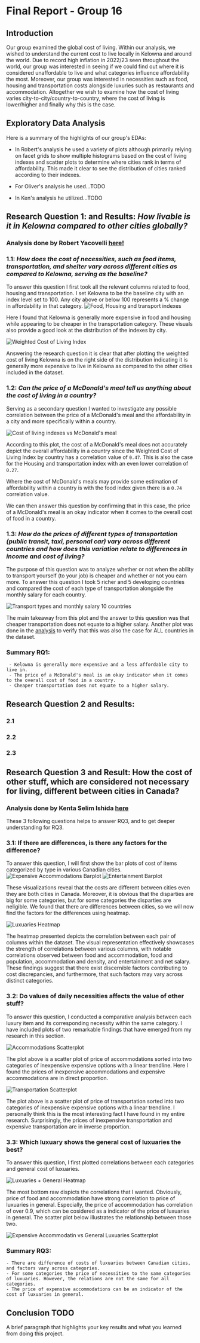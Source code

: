 # Final Report - Group 16
## **Introduction**
Our group examined the global cost of living. Within our analysis, we wished to understand the current cost to live locally in Kelowna and around the world. Due to record high inflation in 2022/23 seen throughout the world, our group was interested in seeing if we could find out where it is considered unaffordable to live and what categories influence affordability the most. Moreover, our group was interested in necessities such as food, housing and transportation costs alongside luxuries such as restaurants and accommodation. Altogether we wish to examine how the cost of living varies city-to-city/country-to-country, where the cost of living is lower/higher and finally why this is the case.

## **Exploratory Data Analysis**
Here is a summary of the highlights of our group's EDAs:

- In Robert's analysis he used a variety of plots although primarily relying on facet grids to show multiple histograms based on the cost of living indexes and scatter plots to determine where cities rank in terms of affordability. This made it clear to see the distribution of cities ranked according to their indexes. 

- For Oliver's analysis he used...TODO

- In Ken's analysis he utilized...TODO

## Research Question 1: and Results: *How livable is it in Kelowna compared to other cities globally?*

### Analysis done by **Robert Yacovelli** [here!](https://github.com/ubco-W2022T2-data301/project-group16/blob/main/analysis/analysis_yacovelli.ipynb)

### **1.1:**  *How does the cost of necessities, such as food items, transportation, and shelter vary across different cities as compared to Kelowna, serving as the baseline?*

To answer this question I first took all the relevant columns related to food, housing and transportation. I set Kelowna to be the baseline city with an index level set to 100. Any city above or below 100 represents a % change in affordability in that category. 
![Food, Housing and transport indexes](images/RYplot7.png)

Here I found that Kelowna is generally more expensive in food and housing while appearing to be cheaper in the transportation category. These visuals also provide a good look at the distribution of the indexes by city. 

![Weighted Cost of Living Index](images/RYplot8.png)

Answering the research question it is clear that after plotting the weighted cost of living Kelowna is on the right side of the distribution indicating it is generally more expensive to live in Kelowna as compared to the other cities included in the dataset. 

### **1.2:** *Can the price of a McDonald's meal tell us anything about the cost of living in a country?*

Serving as a secondary question I wanted to investigate any possible correlation between the price of a McDonald's meal and the affordability in a city and more specifically within a country.

![Cost of living indexes vs McDonald's meal](images/RYplot9.png)

According to this plot, the cost of a McDonald's meal does not accurately depict the overall affordability in a country since the Weighted Cost of Living Index by country has a correlation value of `0.47`. This is also the case for the Housing and transportation index with an even lower correlation of `0.27`. 

Where the cost of McDonald's meals may provide some estimation of affordability within a country is with the food index given there is a `0.74` correlation value. 

We can then answer this question by confirming that in this case, the price of a McDonald's meal is an okay indicator when it comes to the overall cost of food in a country. 


### **1.3:** *How do the prices of different types of transportation (public transit, taxi, personal car) vary across different countries and how does this variation relate to differences in income and cost of living?*

 The purpose of this question was to analyze whether or not when the ability to transport yourself (to your job) is cheaper and whether or not you earn more. To answer this question I took 5 richer and 5 developing countries and compared the cost of each type of transportation alongside the monthly salary for each country.

![Transport types and monthly salary 10 countries](images/RYplot10.png)

The main takeaway from this plot and the answer to this question was that cheaper transportation does not equate to a higher salary. Another plot was done in the [analysis](https://github.com/ubco-W2022T2-data301/project-group16/blob/main/analysis/analysis_yacovelli.ipynb) to verify that this was also the case for ALL countries in the dataset. 

### Summary RQ1: 
     - Kelowna is generally more expensive and a less affordable city to live in. 
     - The price of a McDonald's meal is an okay indicator when it comes to the overall cost of food in a country.
     - Cheaper transportation does not equate to a higher salary.

## Research Question 2 and Results:

### 2.1


### 2.2


### 2.3 

## Research Question 3 and Result:   How the cost of other stuff, which are considered not necessary for living, different between cities in Canada?

### Analysis done by **Kenta Selim Ishida** [here](https://github.com/ubco-W2022T2-data301/project-group16/blob/main/analysis/analysis_ishida.ipynb)
These 3 following questions helps to answer RQ3, and to get deeper understanding for RQ3. 
### 3.1: If there are differences, is there any factors for the difference?
To answer this question, I will first show the bar plots of cost of items categorized by type in various Canadian cities.
![Expensive Accommodations Barplot](images/IKplot3.png)
![Entertainment Barplot](images/IKplot4.png)

These visualizations reveal that the costs are different between cities even they are both cities in Canada. Moreover, it is obvious that the disparties are big for some categories, but for some categories the disparties are neligible. We found that there are differences between cities, so we will now find the factors for the differences using heatmap.

![Luxuaries Heatmap](images/IKplot5.png)

The heatmap presented depicts the correlation between each pair of columns within the dataset. The visual representation effectively showcases the strength of correlations between various columns, with notable correlations observed between food and accommodation, food and population, accommodation and density, and entertainment and net salary. These findings suggest that there exist discernible factors contributing to cost discrepancies, and furthermore, that such factors may vary across distinct categories.

### 3.2: Do values of daily necessities affects the value of other stuff?

To answer this question,  I conducted a comparative analysis between each luxury item and its corresponding necessity within the same category. I have included plots of two remarkable findings that have emerged from my research in this section.

![Accommodations Scatterplot](images/IKplot14.png)

The plot above is a scatter plot of price of accommodations sorted into two categories of inexpensive expensive options with a linear trendline. Here I found the prices of inexpensive accommodations and expensive accommodations are in direct proportion.

![Transportation Scatterplot](images/IKplot13.png)

The plot above is a scatter plot of price of transportation sorted into two categories of inexpensive expensive options with a linear trendline. I personally think this is the most interesting fact I have found in my entire research. Surprisingly, the prices of inexpensive transportation and expensive transportation are in inverse proportion.


### 3.3: Which luxuary shows the general cost of luxuaries the best?

To answer this question, I first plotted correlations between each categories and general cost of luxuaries.

![Luxuaries + General Heatmap](images/IKplot11.png)

The most bottom raw dispicts the correlations that I wanted. Obviously, price of food and accommodation have strong correlation to price of luxuaries in general. Especially, the price of accommodation has correlation of over 0.9, which can be cosidered as a indicator of the price of luxuaries in general. The scatter plot below illustrates the relationship between those two.

![Expensive Accommodatin vs General Luxuaries Scatterplot](images/IKplot12.png)

### Summary RQ3:
    - There are difference of costs of luxuaries between Canadian cities, and factors vary across categories.
    - For some categories the price of necessities to the same categories of luxuaries. However, the relations are not the same for all categories.
    - The price of expensive accommodations can be an indicator of the cost of luxuaries in general.

## Conclusion TODO
 A brief paragraph that highlights your key results and what you learned from doing this project.
